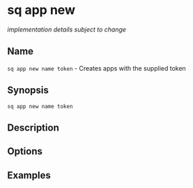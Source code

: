 # sq app new

*implementation details subject to change*

## Name

`sq app new name token` - Creates apps with the supplied token 

## Synopsis

```cli
sq app new name token
```

## Description

## Options

## Examples
